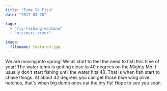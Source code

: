 ```yaml
---
title: "Time To Fish"
date: "2017-03-28"

tags:
  - "fly-fishing-montana"
  - "missouri-river"

image:
  filename: featured.jpg
---
```


We are moving into spring! We all start to feel the need to fish this time of year! The water temp is getting close to 40 degrees on the Mighty Mo. I usually don't start fishing until the water hits 40. That is when fish start to chase things. At about 42 degrees you can get those blue wing olive hatches, that's when big dumb ones eat the dry fly! Hope to see you soon.
